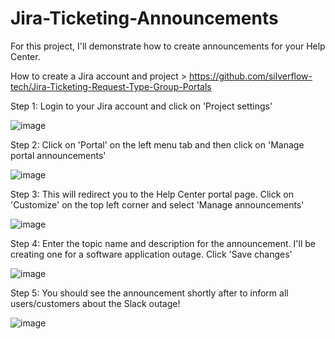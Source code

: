 # Jira-Ticketing-Announcements

For this project, I'll demonstrate how to create announcements for your Help Center. 

How to create a Jira account and project > https://github.com/silverflow-tech/Jira-Ticketing-Request-Type-Group-Portals

Step 1: Login to your Jira account and click on 'Project settings'

![image](https://github.com/user-attachments/assets/fd86e6ef-f7e7-4902-bc4e-41ca15cbf766)

Step 2: Click on 'Portal' on the left menu tab and then click on 'Manage portal announcements'

![image](https://github.com/user-attachments/assets/4d224f36-35d7-484d-948b-08978a903bb8)

Step 3: This will redirect you to the Help Center portal page. Click on 'Customize' on the top left corner and select 'Manage announcements'

![image](https://github.com/user-attachments/assets/347ffcca-6cc7-415b-abb8-41fcc8fe0e52)

Step 4: Enter the topic name and description for the announcement. I'll be creating one for a software application outage. Click 'Save changes' 

![image](https://github.com/user-attachments/assets/bb02c06e-6e7e-4966-b8f7-c2213f2403cd)

Step 5: You should see the announcement shortly after to inform all users/customers about the Slack outage!

![image](https://github.com/user-attachments/assets/e0afb31b-5e46-4e1c-b6d0-2b45f03f0312)











